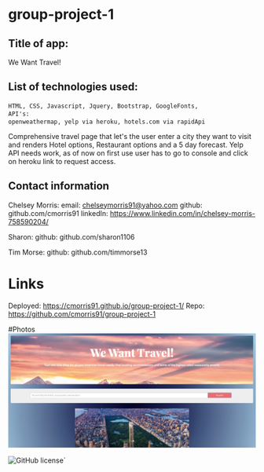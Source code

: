 # group-project-1
## Title of app:
We Want Travel! 


## List of technologies used:
    HTML, CSS, Javascript, Jquery, Bootstrap, GoogleFonts, 
    API's:
    openweathermap, yelp via heroku, hotels.com via rapidApi

Comprehensive travel page that let's the user enter a city they want to visit and renders Hotel options, Restaurant options and a 5 day forecast. Yelp API needs work, as of now on first use user has to go to console and click on heroku link to request access. 



## Contact information 
Chelsey Morris:
    email: chelseymorris91@yahoo.com
    github: github.com/cmorris91
    linkedIn: https://www.linkedin.com/in/chelsey-morris-758590204/

Sharon: 
    github: github.com/sharon1106

Tim Morse:
     github: github.com/timmorse13

# Links
Deployed:
https://cmorris91.github.io/group-project-1/
Repo:
https://github.com/cmorris91/group-project-1

#Photos
![screenshot of photo](./assets/img/screenshot.jpg)


![GitHub license](https://img.shields.io/badge/license-MIT-blue.svg)`